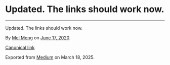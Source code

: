 # Updated. The links should work now.

---

Updated. The links should work now.

By [Mel Meng](https://medium.com/@mel-meng-pe) on [June 17, 2020](https://medium.com/p/3adf86b73f50).

[Canonical link](https://medium.com/@mel-meng-pe/updated-the-links-should-work-now-3adf86b73f50)

Exported from [Medium](https://medium.com) on March 18, 2025.